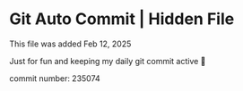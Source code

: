 # Git Auto Commit | Hidden File

This file was added Feb 12, 2025

Just for fun and keeping my daily git commit active 🤪

commit number: 235074
